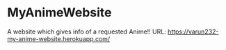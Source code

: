 # MyAnimeWebsite
A website which gives info of a requested Anime!!
URL: https://varun232-my-anime-website.herokuapp.com/

